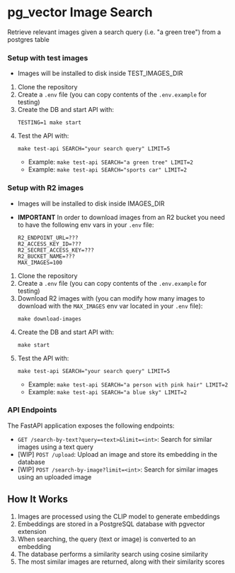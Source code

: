 # pg_vector Image Search

Retrieve relevant images given a search query (i.e. "a green tree") from a postgres table

### Setup with **test images**
- Images will be installed to disk inside TEST_IMAGES_DIR

1. Clone the repository
2. Create a `.env` file (you can copy contents of the `.env.example` for testing)
3. Create the DB and start API with:
   ```
   TESTING=1 make start
   ```
4. Test the API with:
   ```
   make test-api SEARCH="your search query" LIMIT=5
   ```
   - Example: `make test-api SEARCH="a green tree" LIMIT=2`
   - Example: `make test-api SEARCH="sports car" LIMIT=2`


### Setup with **R2 images**
- Images will be installed to disk inside IMAGES_DIR

- **IMPORTANT** In order to download images from an R2 bucket you need to have the following env vars in your `.env` file:
   ```
   R2_ENDPOINT_URL=???
   R2_ACCESS_KEY_ID=???
   R2_SECRET_ACCESS_KEY=???
   R2_BUCKET_NAME=???
   MAX_IMAGES=100
   ```

1. Clone the repository
2. Create a `.env` file (you can copy contents of the `.env.example` for testing)
3. Download R2 images with (you can modify how many images to download with the `MAX_IMAGES` env var located in your `.env` file):
   ```
   make download-images
   ```
3. Create the DB and start API with:
   ```
   make start
   ```
4. Test the API with:
   ```
   make test-api SEARCH="your search query" LIMIT=5
   ```
   - Example: `make test-api SEARCH="a person with pink hair" LIMIT=2`
   - Example: `make test-api SEARCH="a blue sky" LIMIT=2`


### API Endpoints

The FastAPI application exposes the following endpoints:

- `GET /search-by-text?query=<text>&limit=<int>`: Search for similar images using a text query
- [WIP] `POST /upload`: Upload an image and store its embedding in the database
- [WIP] `POST /search-by-image?limit=<int>`: Search for similar images using an uploaded image


## How It Works

1. Images are processed using the CLIP model to generate embeddings
2. Embeddings are stored in a PostgreSQL database with pgvector extension
3. When searching, the query (text or image) is converted to an embedding
4. The database performs a similarity search using cosine similarity
5. The most similar images are returned, along with their similarity scores
